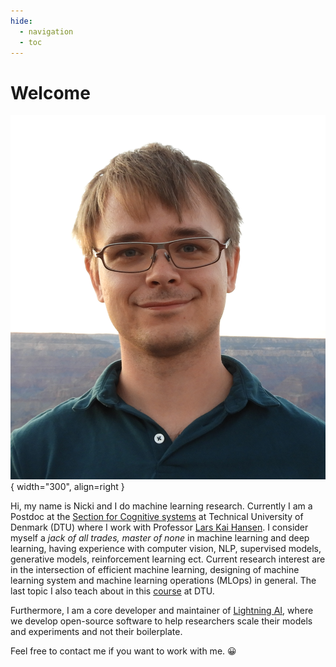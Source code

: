 ```yaml
---
hide:
  - navigation
  - toc
---
```


# Welcome

![Image title](images/nicki_image.png){ width="300", align=right }

Hi, my name is Nicki and I do machine learning research. Currently I am a Postdoc at the
[Section for Cognitive systems](https://www.compute.dtu.dk/english/research/research-sections/cogsys) at
Technical University of Denmark (DTU) where I work with Professor [Lars Kai Hansen](http://www.imm.dtu.dk/~lkai/).
I consider myself a *jack of all trades, master of none* in machine learning and deep learning, having experience with
computer vision, NLP, supervised models, generative models, reinforcement learning ect. Current research interest are in
the intersection of efficient machine learning, designing of machine learning system and machine learning operations
(MLOps) in general. The last topic I also teach about in this [course](https://skaftenicki.github.io/dtu_mlops/) at DTU.

Furthermore, I am a core developer and maintainer of [Lightning AI](https://lightning.ai/), where we develop open-source
software to help researchers scale their models and experiments and not their boilerplate.

Feel free to contact me if you want to work with me. 😀
